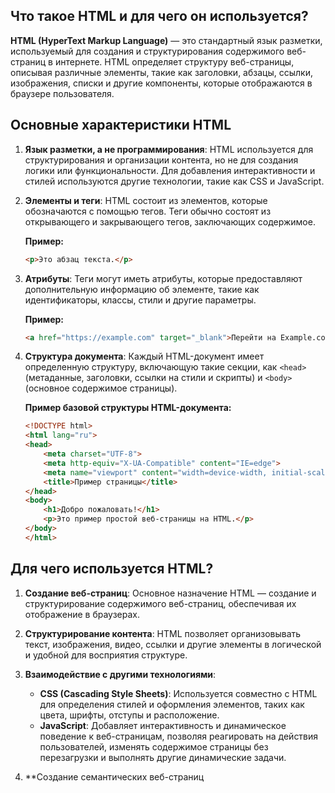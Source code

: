 ## Что такое HTML и для чего он используется?

**HTML (HyperText Markup Language)** — это стандартный язык разметки, используемый для создания и структурирования содержимого веб-страниц в интернете. HTML определяет структуру веб-страницы, описывая различные элементы, такие как заголовки, абзацы, ссылки, изображения, списки и другие компоненты, которые отображаются в браузере пользователя.

## Основные характеристики HTML

1. **Язык разметки, а не программирования**: HTML используется для структурирования и организации контента, но не для создания логики или функциональности. Для добавления интерактивности и стилей используются другие технологии, такие как CSS и JavaScript.

2. **Элементы и теги**: HTML состоит из элементов, которые обозначаются с помощью тегов. Теги обычно состоят из открывающего и закрывающего тегов, заключающих содержимое.
   
   **Пример:**
   ```html
   <p>Это абзац текста.</p>
   ```

3. **Атрибуты**: Теги могут иметь атрибуты, которые предоставляют дополнительную информацию об элементе, такие как идентификаторы, классы, стили и другие параметры.
   
   **Пример:**
   ```html
   <a href="https://example.com" target="_blank">Перейти на Example.com</a>
   ```

4. **Структура документа**: Каждый HTML-документ имеет определенную структуру, включающую такие секции, как `<head>` (метаданные, заголовки, ссылки на стили и скрипты) и `<body>` (основное содержимое страницы).
   
   **Пример базовой структуры HTML-документа:**
   ```html
   <!DOCTYPE html>
   <html lang="ru">
   <head>
       <meta charset="UTF-8">
       <meta http-equiv="X-UA-Compatible" content="IE=edge">
       <meta name="viewport" content="width=device-width, initial-scale=1.0">
       <title>Пример страницы</title>
   </head>
   <body>
       <h1>Добро пожаловать!</h1>
       <p>Это пример простой веб-страницы на HTML.</p>
   </body>
   </html>
   ```

## Для чего используется HTML?

1. **Создание веб-страниц**: Основное назначение HTML — создание и структурирование содержимого веб-страниц, обеспечивая их отображение в браузерах.

2. **Структурирование контента**: HTML позволяет организовывать текст, изображения, видео, ссылки и другие элементы в логической и удобной для восприятия структуре.

3. **Взаимодействие с другими технологиями**:
   - **CSS (Cascading Style Sheets)**: Используется совместно с HTML для определения стилей и оформления элементов, таких как цвета, шрифты, отступы и расположение.
   - **JavaScript**: Добавляет интерактивность и динамическое поведение к веб-страницам, позволяя реагировать на действия пользователей, изменять содержимое страницы без перезагрузки и выполнять другие динамические задачи.

4. **Создание семантических веб-страниц